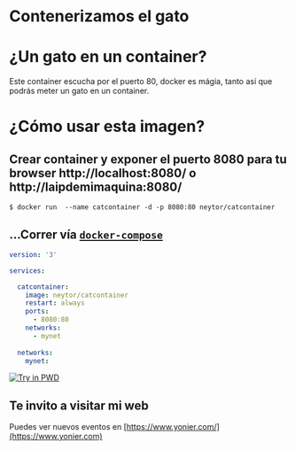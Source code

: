 Contenerizamos el gato
======================

  
# ¿Un gato en un container?

Este container escucha por el puerto 80, docker es mágia, tanto así que podrás meter un gato en un container.

# ¿Cómo usar esta imagen?

## Crear container y exponer el puerto 8080 para tu browser http://localhost:8080/ o http://laipdemimaquina:8080/

```console
$ docker run  --name catcontainer -d -p 8080:80 neytor/catcontainer
```

## ...Correr vía  [`docker-compose`](https://github.com/docker/compose)

```yaml
version: '3'

services:

  catcontainer:
    image: neytor/catcontainer
    restart: always
    ports:
      - 8080:80
    networks:
      - mynet
      
  networks:
    mynet:

```

[![Try in PWD](https://github.com/play-with-docker/stacks/raw/cff22438cb4195ace27f9b15784bbb497047afa7/assets/images/button.png)](http://play-with-docker.com?stack=https://raw.githubusercontent.com/docker-library/docs/db214ae34137ab29c7574f5fbe01bc4eaea6da7e/wordpress/stack.yml)

## Te invito a visitar mi web
Puedes ver nuevos eventos en [https://www.yonier.com/](https://www.yonier.com)
